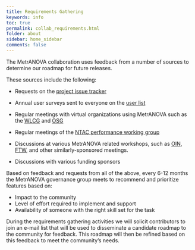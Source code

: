 ```yaml
---
title: Requirements Gathering
keywords: info
toc: true
permalink: collab_requirements.html
folder: about
sidebar: home_sidebar
comments: false
---
```


The MetrANOVA collaboration uses feedback from a number of sources to
determine our roadmap for future releases.

These sources include the following:

 * Requests on the [project issue
   tracker](https://github.com/perfsonar/project/issues)

 * Annual user surveys sent to everyone on the [user
   list](mailto:perfsonar-user@internet2.edu)

 * Regular meetings with virtual organizations using MetrANOVA such as
   the [WLCG](http://wlcg.web.cern.ch/) and
   [OSG](http://www.opensciencegrid.org/)

 * Regular meetings of the [NTAC performance working
   group](https://wiki.internet2.edu/confluence/display/ntac/Performance+Working+Group+Charter)

 * Discussions at various MetrANOVA related workshops, such as
   [OIN](http://oinworkshop.com/),
   [FTW](https://meetings.internet2.edu/2015-ftw-perfsonar-deployment-best-practices/),
   and other similarly-sponsored meetings.

 * Discussions with various funding sponsors

Based on feedback and requests from all of the above, every 6-12
months the MetrANOVA governance group meets to recommend and
prioritize features based on:

 * Impact to the community
 * Level of effort required to implement and support
 * Availability of someone with the right skill set for the task

During the requirements gathering activities we will solicit
contributors to join an e-mail list that will be used to disseminate a
candidate roadmap to the community for feedback.  This roadmap will
then be refined based on this feedback to meet the community’s needs.
